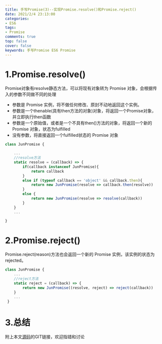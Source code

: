 ```yaml
---
title: 手写Promise(3)--实现Promise.resolve()和Promise.reject()
date: 2021/2/4 23:13:00
categories: 
- ES6
tags: 
- Promise
comments: true
top: false
cover: false
keywords: 手写Promise ES6 Promise
---
```


# 1.Promise.resolve()

Promise对象有resolve静态方法，可以将现有对象转为 Promise 对象，会根据传入的参数不同做不同的处理
- 参数是 Promise 实例，将不做任何修改、原封不动地返回这个实例。
- 参数是一个thenable(具有then方法的对象)对象，将返回一个Promise对象，并立即执行then函数
- 参数是一个原始值，或者是一个不具有then()方法的对象，将返回一个新的 Promise 对象，状态为fulfilled
- 没有参数，将直接返回一个fulfilled状态的 Promise 对象

``` javascript
class JunPromise {

	...
	//resolve方法
    static resolve = (callback) => {
        if(callback instanceof JunPromise){
            return callback
        } 
        else if (typeof callback == 'object' && callback.then){
            return new JunPromise(resolve => callback.then(resolve))
        } 
        else {
            return new JunPromise(resolve => resolve(callback))
        }
    }
	...

}
```

# 2.Promise.reject()

Promise.reject(reason)方法也会返回一个新的 Promise 实例，该实例的状态为rejected。

``` javascript
class JunPromise {
	...
	//reject方法
	static reject = (callback) => {
        return new JunPromise((resolve, reject) => reject(callback))
    }
	...
 }
```

# 3.总结
附上本文[源码](https://github.com/JuneBlueberry/blog-post-code/tree/master/%E6%89%8B%E5%86%99Promise)的GIT链接，欢迎指错和讨论